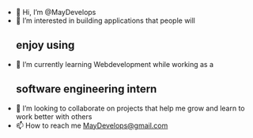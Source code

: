 - 👋 Hi, I’m @MayDevelops
- 👀 I’m interested in building applications that people will <h2> enjoy using </h2>
- 🌱 I’m currently learning Webdevelopment while working as a <h2> software engineering intern </h2>
- 💞️ I’m looking to collaborate on projects that help me grow and learn to work better with others
- 📫 How to reach me MayDevelops@gmail.com

<!---
MayDevelops/MayDevelops is a ✨ special ✨ repository because its `README.md` (this file) appears on your GitHub profile.
You can click the Preview link to take a look at your changes.
--->
